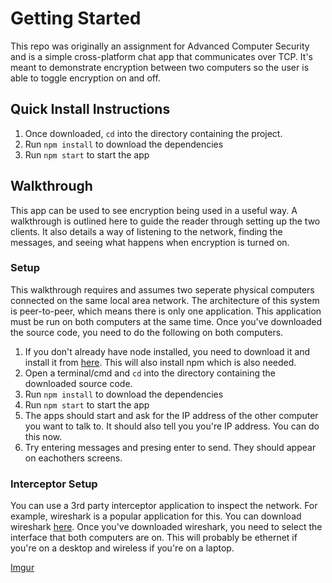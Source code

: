 # Getting Started
This repo was originally an assignment for Advanced Computer Security and is a simple cross-platform chat app that communicates over TCP. It's meant to demonstrate encryption between two computers so the user is able to toggle encryption on and off.

## Quick Install Instructions

1. Once downloaded, `cd` into the directory containing the project.
2. Run `npm install` to download the dependencies
3. Run `npm start` to start the app

## Walkthrough

This app can be used to see encryption being used in a useful way. A walkthrough is outlined here to guide the reader through setting up the two clients. It also details a way of listening to the network, finding the messages, and seeing what happens when encryption is turned on.

### Setup
This walkthrough requires and assumes two seperate physical computers connected on the same local area network. The architecture of this system is peer-to-peer, which means there is only one application. This application must be run on both computers at the same time. Once you've downloaded the source code, you need to do the following on both computers.

1. If you don't already have node installed, you need to download it and install it from [here](https://nodejs.org/en/). This will also install npm which is also needed.
2. Open a terminal/cmd and `cd` into the directory containing the downloaded source code.
3. Run `npm install` to download the dependencies
4. Run `npm start` to start the app
5. The apps should start and ask for the IP address of the other computer you want to talk to. It should also tell you you're IP address. You can do this now.
6. Try entering messages and presing enter to send. They should appear on eachothers screens.


### Interceptor Setup
You can use a 3rd party interceptor application to inspect the network. For example, wireshark is a popular application for this. You can download wireshark [here](https://www.wireshark.org/). Once you've downloaded wireshark, you need to select the interface that both computers are on. This will probably be ethernet if you're on a desktop and wireless if you're on a laptop.

[Imgur](http://i.imgur.com/lOO06jZ.png)
